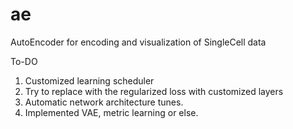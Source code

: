 # ae
AutoEncoder for encoding and visualization of SingleCell data

To-DO
1. Customized learning scheduler
2. Try to replace with the regularized loss with customized layers
3. Automatic network architecture tunes.
4. Implemented VAE, metric learning or else.
